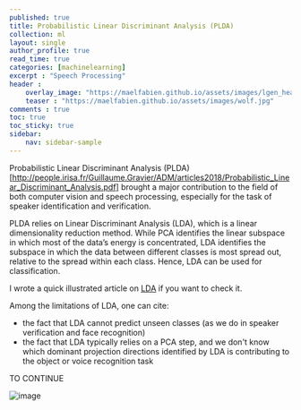 ```yaml
---
published: true
title: Probabilistic Linear Discriminant Analysis (PLDA)
collection: ml
layout: single
author_profile: true
read_time: true
categories: [machinelearning]
excerpt : "Speech Processing"
header :
    overlay_image: "https://maelfabien.github.io/assets/images/lgen_head.png"
    teaser : "https://maelfabien.github.io/assets/images/wolf.jpg"
comments : true
toc: true
toc_sticky: true
sidebar:
    nav: sidebar-sample
---
```


<script type="text/javascript" async
src="https://cdn.mathjax.org/mathjax/latest/MathJax.js?config=TeX-MML-AM_CHTML">
</script>

Probabilistic Linear Discriminant Analysis (PLDA)[http://people.irisa.fr/Guillaume.Gravier/ADM/articles2018/Probabilistic_Linear_Discriminant_Analysis.pdf] brought a major contribution to the field of both computer vision and speech processing, especially for the task of speaker identification and verification.

PLDA relies on Linear Discriminant Analysis (LDA), which is a linear dimensionality reduction method. While PCA identifies the linear subspace in
which most of the data’s energy is concentrated, LDA identifies the subspace in which the data between different classes is most spread out, relative to the spread within each class. Hence, LDA can be used for classification. 

I wrote a quick illustrated article on [LDA](https://maelfabien.github.io/machinelearning/LDA/) if you want to check it.

Among the limitations of LDA, one can cite:
- the fact that LDA cannot predict unseen classes (as we do in speaker verification and face recognition)
- the fact that LDA typically relies on a PCA step, and we don't know which dominant projection directions identified by LDA is contributing to the object or voice recognition task


TO CONTINUE


![image](https://maelfabien.github.io/assets/images/bs_1.png)

